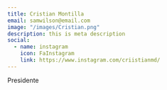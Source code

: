 ```yaml
---
title: Cristian Montilla
email: samwilson@email.com
image: "/images/Cristian.png"
description: this is meta description
social:
  - name: instagram
    icon: FaInstagram
    link: https://www.instagram.com/criistianmd/
---
```


Presidente
